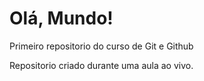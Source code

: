 # Olá, Mundo!
 Primeiro repositorio do curso de Git e Github 
 
 Repositorio criado durante uma aula ao vivo.

